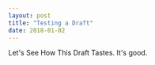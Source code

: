 ```yaml
---
layout: post
title: "Testing a Draft"
date: 2018-01-02
---
```


Let's See How This Draft Tastes. It's good.